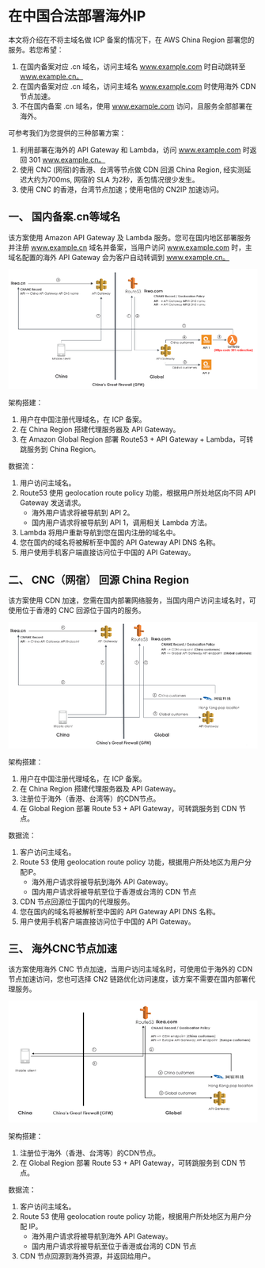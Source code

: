 # 在中国合法部署海外IP

本文将介绍在不将主域名做 ICP 备案的情况下，在 AWS China Region 部署您的服务。若您希望：

1. 在国内备案对应 .cn 域名，访问主域名 www.example.com 时自动跳转至 www.example.cn。
2. 在国内备案对应 .cn 域名，访问主域名 www.example.com 时使用海外 CDN 节点加速。
3. 不在国内备案 .cn 域名，使用 www.example.com 访问，且服务全部部署在海外。

可参考我们为您提供的三种部署方案：

1. 利用部署在海外的 API Gateway 和 Lambda，访问 www.example.com 时返回 301 www.example.cn。
2. 使用 CNC (网宿)的香港、台湾等节点做 CDN 回源 China Region, 经实测延迟大约为700ms, 网宿的 SLA 为2秒，丢包情况很少发生。
3. 使用 CNC 的香港，台湾节点加速；使用电信的 CN2IP 加速访问。

## 一、 国内备案.cn等域名

该方案使用 Amazon API Gateway 及 Lambda 服务。您可在国内地区部署服务并注册 www.example.cn 域名并备案，当用户访问 www.example.com 时，主域名配置的海外 API Gateway 会为客户自动转调到 www.example.cn。

![image 01](assets/ICP/01.png)

架构搭建：

1. 用户在中国注册代理域名，在 ICP 备案。
2. 在 China Region 搭建代理服务器及 API Gateway。
3. 在 Amazon Global Region 部署 Route53 + API Gateway + Lambda，可转跳服务到 China Region。

数据流：

1. 用户访问主域名。
2. Route53 使用 geolocation route policy 功能，根据用户所处地区向不同 API Gateway 发送请求。
    - 海外用户请求将被导航到 API 2。
    - 国内用户请求将被导航到 API 1，调用相关 Lambda 方法。
3. Lambda 将用户重新导航到您在国内注册的域名中。
4. 您在国内的域名将被解析至中国的 API Gateway API DNS 名称。
5. 用户使用手机客户端直接访问位于中国的 API Gateway。

## 二、 CNC（网宿） 回源 China Region

该方案使用 CDN 加速，您需在国内部署网络服务，当国内用户访问主域名时，可使用位于香港的 CNC 回源位于国内的服务。

![image 02](assets/ICP/02.png)

架构搭建：

1. 用户在中国注册代理域名，在 ICP 备案。
2. 在 China Region 搭建代理服务器及 API Gateway。
3. 注册位于海外（香港、台湾等）的CDN节点。
4. 在 Global Region 部署 Route 53 + API Gateway，可转跳服务到 CDN 节点。

数据流：

1. 客户访问主域名。
2. Route 53 使用 geolocation route policy 功能，根据用户所处地区为用户分配IP。
    - 海外用户请求将被导航到海外 API Gateway。
    - 国内用户请求将被导航至位于香港或台湾的 CDN 节点
3. CDN 节点回源位于国内的代理服务。
4. 您在国内的域名将被解析至中国的 API Gateway API DNS 名称。
5. 用户使用手机客户端直接访问位于中国的 API Gateway。

## 三、 海外CNC节点加速

该方案使用海外 CNC 节点加速，当用户访问主域名时，可使用位于海外的 CDN 节点加速访问，您也可选择 CN2 链路优化访问速度，该方案不需要在国内部署代理服务。

![image 02](assets/ICP/03.png)

架构搭建：

1. 注册位于海外（香港、台湾等）的CDN节点。
2. 在 Global Region 部署 Route 53 + API Gateway，可转跳服务到 CDN 节点。

数据流：

1. 客户访问主域名。
2. Route 53 使用 geolocation route policy 功能，根据用户所处地区为用户分配 IP。
    - 海外用户请求将被导航到海外 API Gateway。
    - 国内用户请求将被导航至位于香港或台湾的 CDN 节点
3. CDN 节点回源到海外资源，并返回给用户。


